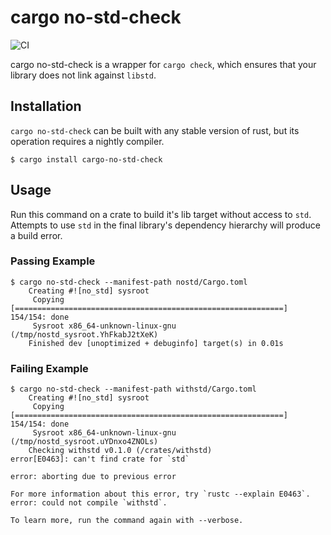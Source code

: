 # cargo no-std-check
![CI](https://github.com/mystor/cargo-no-std-check/workflows/CI/badge.svg)

cargo no-std-check is a wrapper for `cargo check`, which ensures that your
library does not link against `libstd`.

## Installation

`cargo no-std-check` can be built with any stable version of rust, but its
operation requires a nightly compiler.

```
$ cargo install cargo-no-std-check
```

## Usage

Run this command on a crate to build it's lib target without access to `std`.
Attempts to use `std` in the final library's dependency hierarchy will produce a
build error.

### Passing Example

```
$ cargo no-std-check --manifest-path nostd/Cargo.toml
    Creating #![no_std] sysroot
     Copying [============================================================] 154/154: done
     Sysroot x86_64-unknown-linux-gnu (/tmp/nostd_sysroot.YhFkabJ2tXeK)
    Finished dev [unoptimized + debuginfo] target(s) in 0.01s
```

### Failing Example

```
$ cargo no-std-check --manifest-path withstd/Cargo.toml
    Creating #![no_std] sysroot
     Copying [============================================================] 154/154: done
     Sysroot x86_64-unknown-linux-gnu (/tmp/nostd_sysroot.uYDnxo4ZNOLs)
    Checking withstd v0.1.0 (/crates/withstd)
error[E0463]: can't find crate for `std`

error: aborting due to previous error

For more information about this error, try `rustc --explain E0463`.
error: could not compile `withstd`.

To learn more, run the command again with --verbose.
```
